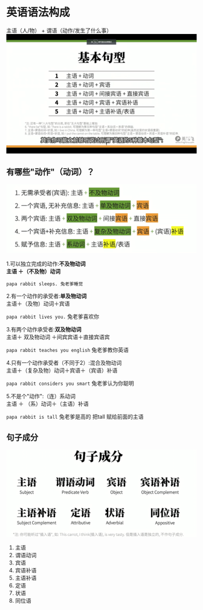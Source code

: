 # 英语语法构成
 主语（人/物） + 谓语（动作/发生了什么事）
   ![image-1](images/1.png) 

## 有哪些"动作"（动词）？
   ![image-1](images/2.png) 

1.可以独立完成的动作:**不及物动词** \
 **主语 ＋（不及物）动词** 

 `papa rabbit sleeps. 兔老爹睡觉`

2.有一个动作的承受者:**单及物动词**\
主语＋（及物）动词＋宾语

`papa rabbit lives you.` 兔老爹喜欢你

3.有两个动作承受者:**双及物动词**\
主语＋ 双及物动词 ＋间宾宾语＋直接宾语宾

`papa rabbit teaches you english` 兔老爹教你英语

4.只有一个动作承受者（不同于2）:混合及物动词\
主语＋（复杂及物）动词＋宾语＋（宾语）补语

`papa rabbit considers you smart` 兔老爹认为你聪明

5.不是个"动作":（连）系动词\
主语 ＋ （系）动词＋（主语）补语

`papa rabbit is tall` 兔老爹是高的  把tall 赋给前面的主语

## 句子成分
 ![image-1](images/3.png) 
1. 主语
2. 谓语动词
3. 宾语
4. 宾语补语
5. 主语补语
6. 定语
7. 状语
8. 同位语